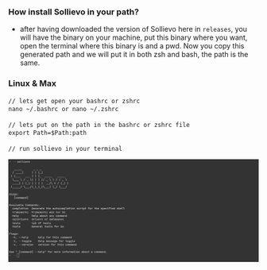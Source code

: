 ### How install Sollievo in your path?

- after having downloaded the version of Sollievo here in `releases`, you will have the binary on your machine, put this binary where you want, open the terminal where this binary is and a pwd. Now you copy this generated path and we will put it in both zsh and bash, the path is the same.

### Linux & Max
```
// lets get open your bashrc or zshrc
nano ~/.bashrc or nano ~/.zshrc

// lets put on the path in the bashrc or zshrc file
export Path=$Path:path

// run sollievo in your terminal
```
![prompt](./doc/sollievo.png)